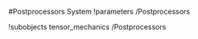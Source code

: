 <!-- MOOSE System Documentation Stub: Remove this when content is added. -->
#Postprocessors System
!parameters /Postprocessors

!subobjects tensor_mechanics /Postprocessors

